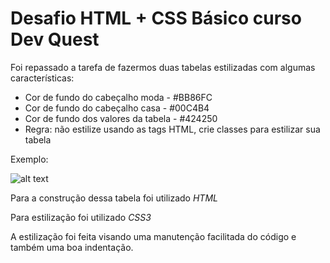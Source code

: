 # Desafio HTML + CSS Básico curso Dev Quest
Foi repassado a tarefa de fazermos duas tabelas estilizadas com algumas características:
* Cor de fundo do cabeçalho moda - #BB86FC
* Cor de fundo do cabeçalho casa - #00C4B4
* Cor de fundo dos valores da tabela - #424250
* Regra: não estilize usando as tags HTML, crie classes para estilizar sua tabela

Exemplo:

![alt text](https://user-images.githubusercontent.com/101220285/160731763-d4140201-5745-4080-a575-8fc1b1a7d4ca.png)

Para a construção dessa tabela foi utilizado *HTML*

Para estilização foi utilizado *CSS3*

A estilização foi feita visando uma manutenção facilitada do código e também uma boa indentação.
